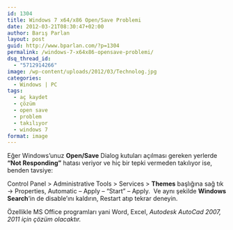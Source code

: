 ```yaml
---
id: 1304
title: Windows 7 x64/x86 Open/Save Problemi
date: 2012-03-21T08:30:47+02:00
author: Barış Parlan
layout: post
guid: http://www.bparlan.com/?p=1304
permalink: /windows-7-x64x86-opensave-problemi/
dsq_thread_id:
  - "5712914266"
image: /wp-content/uploads/2012/03/Technolog.jpg
categories:
  - Windows | PC
tags:
  - aç kaydet
  - çözüm
  - open save
  - problem
  - takılıyor
  - windows 7
format: image
---
```

<div class="ttr_start">
</div>

Eğer Windows&#8217;unuz **Open/Save** Dialog kutuları açılması gereken yerlerde **&#8220;Not Responding&#8221;** hatası veriyor ve hiç bir tepki vermeden takılıyor ise, benden tavsiye:

Control Panel > Administrative Tools > Services > **Themes** başlığına sağ tık -> Properties, Automatic &#8211; Apply &#8211; &#8220;Start&#8221; &#8211; Apply.  Ve aynı şekilde **Windows Search**&#8216;in de disable&#8217;ını kaldırın, Restart atıp tekrar deneyin.

Özellikle MS Office programları yani Word, Excel, _Autodesk AutoCad 2007, 2011 için çözüm olacaktır._

<div class="ttr_end">
</div>